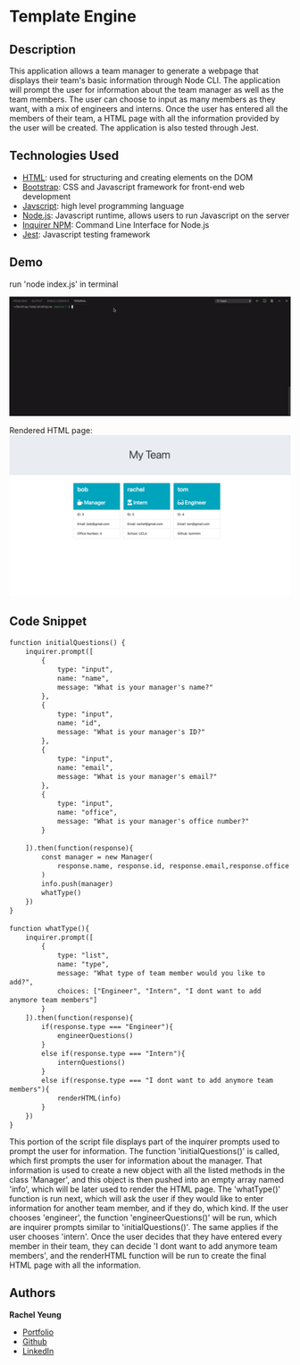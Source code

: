 # Template Engine

## Description

This application allows a team manager to generate a webpage that displays their team's basic information through Node CLI. The application will prompt the user for information about the team manager as well as the team members. The user can choose to input as many members as they want, with a mix of engineers and interns. Once the user has entered all the members of their team, a HTML page with all the information provided by the user will be created. The application is also tested through Jest.

## Technologies Used

* [HTML](https://developer.mozilla.org/en-US/docs/Web/HTML): used for structuring and creating elements on the DOM
* [Bootstrap](https://getbootstrap.com/docs/4.4/getting-started/introduction/): CSS and Javascript framework for front-end web development
* [Javscript](https://developer.mozilla.org/en-US/docs/Web/JavaScript): high level programming language
* [Node.js](https://developer.mozilla.org/en-US/docs/Web/API/Node): Javascript runtime, allows users to run Javascript on the server
* [Inquirer NPM](https://www.npmjs.com/package/inquirer): Command Line Interface for Node.js
* [Jest](https://jestjs.io/): Javascript testing framework

 

## Demo
run 'node index.js' in terminal



![gif](assets/recording.gif)

Rendered HTML page:
![screenshot](assets/screenshot.png)


## Code Snippet

```
function initialQuestions() {
    inquirer.prompt([
        {
            type: "input",
            name: "name",
            message: "What is your manager's name?"
        },
        {
            type: "input",
            name: "id",
            message: "What is your manager's ID?"
        },
        {
            type: "input",
            name: "email",
            message: "What is your manager's email?"
        },
        {
            type: "input",
            name: "office",
            message: "What is your manager's office number?"
        }
        
    ]).then(function(response){
        const manager = new Manager(
            response.name, response.id, response.email,response.office
        )
        info.push(manager)
        whatType()
    })
}

function whatType(){
    inquirer.prompt([
        {
            type: "list",
            name: "type",
            message: "What type of team member would you like to add?",
            choices: ["Engineer", "Intern", "I dont want to add anymore team members"]
        }
    ]).then(function(response){
        if(response.type === "Engineer"){
            engineerQuestions()
        }
        else if(response.type === "Intern"){
            internQuestions()
        }
        else if(response.type === "I dont want to add anymore team members"){
            renderHTML(info)
        }
    })
}
```
This portion of the script file displays part of the inquirer prompts used to prompt the user for information. The function 'initialQuestions()' is called, which first prompts the user for information about the manager. That information is used to create a new object with all the listed methods in the class 'Manager', and this object is then pushed into an empty array named 'info', which will be later used to render the HTML page. The 'whatType()' function is run next, which will ask the user if they would like to enter information for another team member, and if they do, which kind. If the user chooses 'engineer', the function 'engineerQuestions()' will be run, which are inquirer prompts similar to 'initialQuestions()'. The same applies if the user chooses 'intern'. Once the user decides that they have entered every member in their team, they can decide 'I dont want to add anymore team members', and the renderHTML function will be run to create the final HTML page with all the information. 

## Authors

**Rachel Yeung**
* [Portfolio](https://xrachhel.github.io/updatedPortfolio/)
* [Github](https://github.com/xrachhel)
* [LinkedIn](https://www.linkedin.com/in/rachel-yeung-814986159/)

